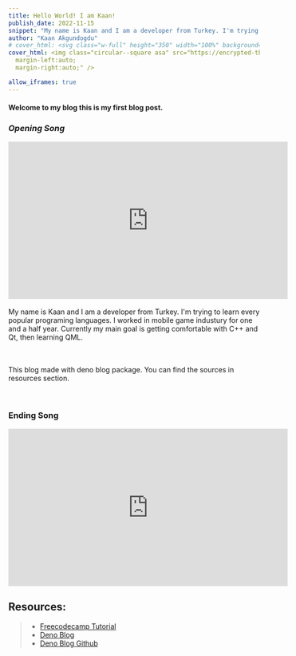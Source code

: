 ```yaml
---
title: Hello World! I am Kaan!
publish_date: 2022-11-15
snippet: "My name is Kaan and I am a developer from Turkey. I'm trying to learn every popular programing languages. "
author: "Kaan Akgundogdu"
# cover_html: <svg class="w-full" height="350" width="100%" background="black"><circle cx="50%" cy="170" r="150" stroke="white" stroke-width="10" fill="#7DE5ED" alpha="50%"/></svg>
cover_html: <img class="circular--square asa" src="https://encrypted-tbn0.gstatic.com/images?q=tbn:ANd9GcTzMBRebKAFM4Jr5pPUlXyysqp_CUXdIB0BXg&usqp=CAU" style="border-radius:20%; display:block;
  margin-left:auto;
  margin-right:auto;" />

allow_iframes: true
---
```

#### Welcome to my blog this is my first blog post.
### *Opening Song*
<iframe width="560" height="315" src="https://www.youtube-nocookie.com/embed/Z3O7y451npQ" title="YouTube video player" frameborder="0" allow="accelerometer; autoplay; clipboard-write; encrypted-media; gyroscope; picture-in-picture" allowfullscreen></iframe>
<br>
<br>
My name is Kaan and I am a developer from Turkey. I'm trying to learn every popular programing languages. I worked in mobile game industury for one and a half year. Currently my main goal is getting comfortable with C++ and Qt, then learning QML.

<br>
<br>
<br>

This blog made with deno blog package. You can find the sources in resources section. 
<br>
<br>
<br>

### **Ending Song**
<iframe width="560" height="315" src="https://www.youtube-nocookie.com/embed/fLxQtcrzTlA" title="YouTube video player" frameborder="0" allow="accelerometer; autoplay; clipboard-write; encrypted-media; gyroscope; picture-in-picture" allowfullscreen></iframe>


## Resources:
>- [Freecodecamp Tutorial](https://www.freecodecamp.org/news/how-to-create-a-blog-with-deno/)
>- [Deno Blog](https://deno.land/x/blog@0.5.0)
>- [Deno Blog Github](https://github.com/denoland/deno_blog)





<!-- 
```javascript
console.log("hello world")
``` -->
